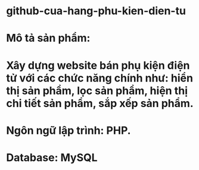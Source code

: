 # github-cua-hang-phu-kien-dien-tu
# Mô tả sản phẩm:
# Xây dựng website bán phụ kiện điện tử với các chức năng chính như: hiển thị sản phẩm, lọc sản phẩm, hiện thị chi tiết sản phẩm, sắp xếp sản phẩm.
# Ngôn ngữ lập trình: PHP.
# Database: MySQL
